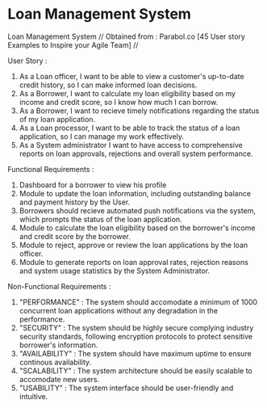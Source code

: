# Loan Management System

Loan Management System // Obtained from : Parabol.co [45 User story Examples to Inspire your Agile Team] // 

User Story : 

1. As a Loan officer, I want to be able to view a customer's up-to-date credit history, so I can make informed loan decisions.
2. As a Borrower, I want to calculate my loan eligibility based on my income and credit score, so I know how much I can borrow.
3. As a Borrower, I want to recieve timely notifications regarding the status of my loan application.
4. As a Loan processor, I want to be able to track the status of a loan application, so I can manage my work effectively.
5. As a System administrator I want to have access to comprehensive reports on loan approvals, rejections and overall system performance.

Functional Requirements : 

1. Dashboard for a borrower to view his profile
2. Module to update the loan information, including outstanding balance and payment history by the User.
3. Borrowers should recieve automated push notifications via the system, which prompts the status of the loan application.
4. Module to calculate the loan eligibility based on the borrower's income and credit score by the borrower.
5. Module to reject, approve or review the loan applications by the loan officer. 
6. Module to generate reports on loan approval rates, rejection reasons and system usage statistics by the System Administrator.

Non-Functional Requirements : 

1. "PERFORMANCE" : The system should accomodate a minimum of 1000 concurrent loan applications without any degradation in the performance.
2. "SECURITY" : The system should be highly secure complying industry security standards, following encryption protocols to protect sensitive borrower's information.
3. "AVAILABILITY" : The system should have maximum uptime to ensure continous availability.
4. "SCALABILITY" : The system architecture should be easily scalable to accomodate new users.
5. "USABILITY" : The system interface should be user-friendly and intuitive. 
